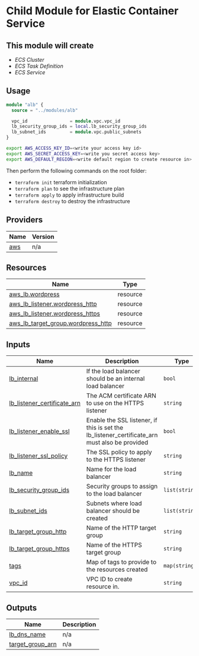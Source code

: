 # **Child Module for Elastic Container Service**
## This module will create
- _ECS Cluster_
- _ECS Task Definition_
- _ECS Service_

## Usage
```terraform
module "alb" {
  source = "../modules/alb"

  vpc_id                = module.vpc.vpc_id
  lb_security_group_ids = local.lb_security_group_ids
  lb_subnet_ids         = module.vpc.public_subnets
}
```

```bash
export AWS_ACCESS_KEY_ID=<write your access key id>
export AWS_SECRET_ACCESS_KEY=<write you secret access key>
export AWS_DEFAULT_REGION=<write default region to create resource in>
```

Then perform the following commands on the root folder:
- `terraform init` terraform initialization
- `terraform plan` to see the infrastructure plan
- `terraform apply` to apply infrastructure build
- `terraform destroy` to destroy the infrastructure

## Providers

| Name | Version |
|------|---------|
| <a name="provider_aws"></a> [aws](#provider\_aws) | n/a |

## Resources

| Name | Type |
|------|------|
| [aws_lb.wordpress](https://registry.terraform.io/providers/hashicorp/aws/latest/docs/resources/lb) | resource |
| [aws_lb_listener.wordpress_http](https://registry.terraform.io/providers/hashicorp/aws/latest/docs/resources/lb_listener) | resource |
| [aws_lb_listener.wordpress_https](https://registry.terraform.io/providers/hashicorp/aws/latest/docs/resources/lb_listener) | resource |
| [aws_lb_target_group.wordpress_http](https://registry.terraform.io/providers/hashicorp/aws/latest/docs/resources/lb_target_group) | resource |

## Inputs

| Name | Description | Type | Default | Required |
|------|-------------|------|---------|:--------:|
| <a name="input_lb_internal"></a> [lb\_internal](#input\_lb\_internal) | If the load balancer should be an internal load balancer | `bool` | `false` | no |
| <a name="input_lb_listener_certificate_arn"></a> [lb\_listener\_certificate\_arn](#input\_lb\_listener\_certificate\_arn) | The ACM certificate ARN to use on the HTTPS listener | `string` | `""` | no |
| <a name="input_lb_listener_enable_ssl"></a> [lb\_listener\_enable\_ssl](#input\_lb\_listener\_enable\_ssl) | Enable the SSL listener, if this is set the lb\_listener\_certificate\_arn must also be provided | `bool` | `false` | no |
| <a name="input_lb_listener_ssl_policy"></a> [lb\_listener\_ssl\_policy](#input\_lb\_listener\_ssl\_policy) | The SSL policy to apply to the HTTPS listener | `string` | `"ELBSecurityPolicy-FS-1-2-Res-2019-08"` | no |
| <a name="input_lb_name"></a> [lb\_name](#input\_lb\_name) | Name for the load balancer | `string` | `"wordpress"` | no |
| <a name="input_lb_security_group_ids"></a> [lb\_security\_group\_ids](#input\_lb\_security\_group\_ids) | Security groups to assign to the load balancer | `list(string)` | `[]` | no |
| <a name="input_lb_subnet_ids"></a> [lb\_subnet\_ids](#input\_lb\_subnet\_ids) | Subnets where load balancer should be created | `list(string)` | n/a | yes |
| <a name="input_lb_target_group_http"></a> [lb\_target\_group\_http](#input\_lb\_target\_group\_http) | Name of the HTTP target group | `string` | `"wordpress-http"` | no |
| <a name="input_lb_target_group_https"></a> [lb\_target\_group\_https](#input\_lb\_target\_group\_https) | Name of the HTTPS target group | `string` | `"wordpress-https"` | no |
| <a name="input_tags"></a> [tags](#input\_tags) | Map of tags to provide to the resources created | `map(string)` | `{}` | no |
| <a name="input_vpc_id"></a> [vpc\_id](#input\_vpc\_id) | VPC ID to create resource in. | `string` | `""` | no |

## Outputs

| Name | Description |
|------|-------------|
| <a name="output_lb_dns_name"></a> [lb\_dns\_name](#output\_lb\_dns\_name) | n/a |
| <a name="output_target_group_arn"></a> [target\_group\_arn](#output\_target\_group\_arn) | n/a |
